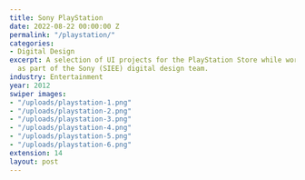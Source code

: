 ```yaml
---
title: Sony PlayStation
date: 2022-08-22 00:00:00 Z
permalink: "/playstation/"
categories:
- Digital Design
excerpt: A selection of UI projects for the PlayStation Store while working in-house
  as part of the Sony (SIEE) digital design team.
industry: Entertainment
year: 2012
swiper images:
- "/uploads/playstation-1.png"
- "/uploads/playstation-2.png"
- "/uploads/playstation-3.png"
- "/uploads/playstation-4.png"
- "/uploads/playstation-5.png"
- "/uploads/playstation-6.png"
extension: 14
layout: post
---
```


